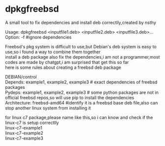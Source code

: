 # dpkgfreebsd
A small tool to fix dependencies and install deb correctlly,created by nsthy

Usage: 	dpkgfreebsd <inputfile1.deb> <inputfile2.deb> <inputfile3.deb>...   
Option:	-f	#ignore dependencies  

Freebsd's pkg system is difficult to use,but Debian's deb system is easy to use,so i found a way to combine them together  
install a deb package also fix the dependencies,i am not a programmer,most codes are made by chatgpt,i am surprised that get this so far  
here is some rules about creating a freebsd deb package  

DEBIAN/control  
Depends: example1, example2, example3 # exact dependencies of freebsd packages  
Pydeps: example1, example2, example3 # some python packages are not in official freebsd repos,so will use pip to install the dependencies  
Architecture: freebsd-amd64 #identify it is a freebsd base deb file,also can stop another linux system from installing it  
    	
for linux c7 package,please name like this,so i can know and check if the linux-c7 is setup correctlly  
linux-c7-example1  
linux-c7-example2  
linux-c7-example3  
